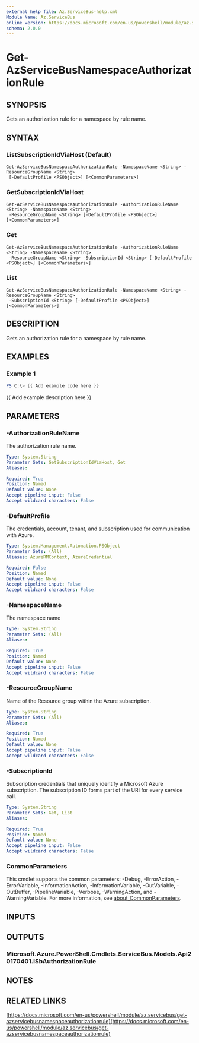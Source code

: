 ```yaml
---
external help file: Az.ServiceBus-help.xml
Module Name: Az.ServiceBus
online version: https://docs.microsoft.com/en-us/powershell/module/az.servicebus/get-azservicebusnamespaceauthorizationrule
schema: 2.0.0
---
```


# Get-AzServiceBusNamespaceAuthorizationRule

## SYNOPSIS
Gets an authorization rule for a namespace by rule name.

## SYNTAX

### ListSubscriptionIdViaHost (Default)
```
Get-AzServiceBusNamespaceAuthorizationRule -NamespaceName <String> -ResourceGroupName <String>
 [-DefaultProfile <PSObject>] [<CommonParameters>]
```

### GetSubscriptionIdViaHost
```
Get-AzServiceBusNamespaceAuthorizationRule -AuthorizationRuleName <String> -NamespaceName <String>
 -ResourceGroupName <String> [-DefaultProfile <PSObject>] [<CommonParameters>]
```

### Get
```
Get-AzServiceBusNamespaceAuthorizationRule -AuthorizationRuleName <String> -NamespaceName <String>
 -ResourceGroupName <String> -SubscriptionId <String> [-DefaultProfile <PSObject>] [<CommonParameters>]
```

### List
```
Get-AzServiceBusNamespaceAuthorizationRule -NamespaceName <String> -ResourceGroupName <String>
 -SubscriptionId <String> [-DefaultProfile <PSObject>] [<CommonParameters>]
```

## DESCRIPTION
Gets an authorization rule for a namespace by rule name.

## EXAMPLES

### Example 1
```powershell
PS C:\> {{ Add example code here }}
```

{{ Add example description here }}

## PARAMETERS

### -AuthorizationRuleName
The authorization rule name.

```yaml
Type: System.String
Parameter Sets: GetSubscriptionIdViaHost, Get
Aliases:

Required: True
Position: Named
Default value: None
Accept pipeline input: False
Accept wildcard characters: False
```

### -DefaultProfile
The credentials, account, tenant, and subscription used for communication with Azure.

```yaml
Type: System.Management.Automation.PSObject
Parameter Sets: (All)
Aliases: AzureRMContext, AzureCredential

Required: False
Position: Named
Default value: None
Accept pipeline input: False
Accept wildcard characters: False
```

### -NamespaceName
The namespace name

```yaml
Type: System.String
Parameter Sets: (All)
Aliases:

Required: True
Position: Named
Default value: None
Accept pipeline input: False
Accept wildcard characters: False
```

### -ResourceGroupName
Name of the Resource group within the Azure subscription.

```yaml
Type: System.String
Parameter Sets: (All)
Aliases:

Required: True
Position: Named
Default value: None
Accept pipeline input: False
Accept wildcard characters: False
```

### -SubscriptionId
Subscription credentials that uniquely identify a Microsoft Azure subscription.
The subscription ID forms part of the URI for every service call.

```yaml
Type: System.String
Parameter Sets: Get, List
Aliases:

Required: True
Position: Named
Default value: None
Accept pipeline input: False
Accept wildcard characters: False
```

### CommonParameters
This cmdlet supports the common parameters: -Debug, -ErrorAction, -ErrorVariable, -InformationAction, -InformationVariable, -OutVariable, -OutBuffer, -PipelineVariable, -Verbose, -WarningAction, and -WarningVariable. For more information, see [about_CommonParameters](http://go.microsoft.com/fwlink/?LinkID=113216).

## INPUTS

## OUTPUTS

### Microsoft.Azure.PowerShell.Cmdlets.ServiceBus.Models.Api20170401.ISbAuthorizationRule
## NOTES

## RELATED LINKS

[https://docs.microsoft.com/en-us/powershell/module/az.servicebus/get-azservicebusnamespaceauthorizationrule](https://docs.microsoft.com/en-us/powershell/module/az.servicebus/get-azservicebusnamespaceauthorizationrule)


